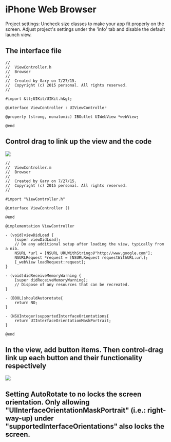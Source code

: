 # iPhone Web Browser

Project settings: Uncheck size classes to make your app fit properly on the screen. Adjust project's settings under the 'info' tab and disable the default launch view.

## The interface file

```
//
//  ViewController.h
//  Browser
//
//  Created by Gary on 7/27/15.
//  Copyright (c) 2015 personal. All rights reserved.
//

#import &lt;UIKit/UIKit.h&gt;

@interface ViewController : UIViewController

@property (strong, nonatomic) IBOutlet UIWebView *webView;

@end
```

## Control drag to link up the view and the code

![](https://raw.githubusercontent.com/atabegruslan/iBrowser/master/Illustrations/iBrowser1.PNG)

```
//
//  ViewController.m
//  Browser
//
//  Created by Gary on 7/27/15.
//  Copyright (c) 2015 personal. All rights reserved.
//

#import "ViewController.h"

@interface ViewController ()

@end

@implementation ViewController

- (void)viewDidLoad {
    [super viewDidLoad];
    // Do any additional setup after loading the view, typically from a nib.
    NSURL *url = [NSURL URLWithString:@"http://www.google.com"];
    NSURLRequest *request = [NSURLRequest requestWithURL:url];
    [_webView loadRequest:request];
}

- (void)didReceiveMemoryWarning {
    [super didReceiveMemoryWarning];
    // Dispose of any resources that can be recreated.
}

- (BOOL)shouldAutorotate{
    return NO;
}

- (NSUInteger)supportedInterfaceOrientations{
    return UIInterfaceOrientationMaskPortrait;
}

@end
```
												
## In the view, add button items. Then control-drag link up each button and their functionality respectively

![](https://raw.githubusercontent.com/atabegruslan/iBrowser/master/Illustrations/iBrowser1.PNG)

## Setting AutoRotate to no locks the screen orientation. Only allowing "UIInterfaceOrientationMaskPortrait" (i.e.: right-way-up) under "supportedInterfaceOrientations" also locks the screen.				
